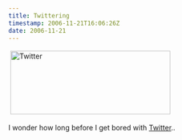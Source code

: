 ```yaml
---
title: Twittering
timestamp: 2006-11-21T16:06:26Z
date: 2006-11-21
---
```


<a href="http://twitter.com/psd">
<img src="http://blog.whatfettle.com//images/Twitter.png" height="127" width="319" border="0" hspace="4" vspace="4" alt="Twitter" /></a>

<p>I wonder how long before I get bored with <a href="http://twitter.com/psd">Twitter</a>..</p>